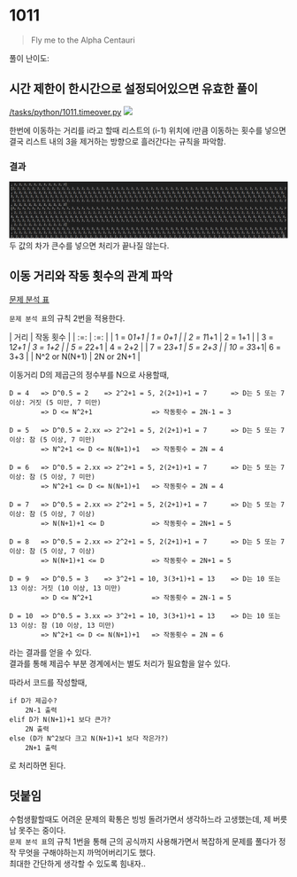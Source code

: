 # 1011
> Fly me to the Alpha Centauri

풀이 난이도:

## 시간 제한이 한시간으로 설정되어있으면 유효한 풀이
[/tasks/python/1011.timeover.py](../tasks/python/1011.timeover.py)
![](./.github/1011/20210207_004811.jpg)  

한번에 이동하는 거리를 i라고 할때 리스트의 (i-1) 위치에 i만큼 이동하는 횟수를 넣으면 결국 리스트 내의 3을 제거하는 방향으로 흘러간다는 규칙을 파악함.

### 결과
![](./.github/1011/2021-02-07_005338.png)  
두 값의 차가 큰수를 넣으면 처리가 끝나질 않는다.

## 이동 거리와 작동 횟수의 관계 파악
[문제 분석 표](https://docs.google.com/spreadsheets/d/1VzRvoQk15FL_6YQLZzMh-zLG07tRHASk3rB5m7oMbDQ/edit?usp=sharing)

`문제 분석 표`의 규칙 2번을 적용한다.  

| 거리 | 작동 횟수 |
| :=: | :=: |
| 1 = 0*1+1 | 1 = 0+1 |
| 2 = 1*1+1	| 2 = 1+1 |
| 3 = 1*2+1	| 3 = 1+2 |
| 5 = 2*2+1	| 4 = 2+2 |
| 7 = 2*3+1	| 5 = 2+3 |
| 10 = 3*3+1| 6 = 3+3 |
| N^2 or N(N+1) | 2N or 2N+1 |

이동거리 D의 제곱근의 정수부를 N으로 사용할때,

```
D = 4   => D^0.5 = 2    => 2^2+1 = 5, 2(2+1)+1 = 7      => D는 5 또는 7 이상: 거짓 (5 미만, 7 미만)
        => D <= N^2+1               => 작동횟수 = 2N-1 = 3

D = 5   => D^0.5 = 2.xx => 2^2+1 = 5, 2(2+1)+1 = 7      => D는 5 또는 7 이상: 참 (5 이상, 7 미만)
        => N^2+1 <= D <= N(N+1)+1   => 작동횟수 = 2N = 4

D = 6   => D^0.5 = 2.xx => 2^2+1 = 5, 2(2+1)+1 = 7      => D는 5 또는 7 이상: 참 (5 이상, 7 미만)
        => N^2+1 <= D <= N(N+1)+1   => 작동횟수 = 2N = 4

D = 7   => D^0.5 = 2.xx => 2^2+1 = 5, 2(2+1)+1 = 7      => D는 5 또는 7 이상: 참 (5 이상, 7 이상)
        => N(N+1)+1 <= D            => 작동횟수 = 2N+1 = 5

D = 8   => D^0.5 = 2.xx => 2^2+1 = 5, 2(2+1)+1 = 7      => D는 5 또는 7 이상: 참 (5 이상, 7 이상)
        => N(N+1)+1 <= D            => 작동횟수 = 2N+1 = 5

D = 9   => D^0.5 = 3    => 3^2+1 = 10, 3(3+1)+1 = 13    => D는 10 또는 13 이상: 거짓 (10 이상, 13 미만)
        => D <= N^2+1               => 작동횟수 = 2N-1 = 5

D = 10  => D^0.5 = 3.xx => 3^2+1 = 10, 3(3+1)+1 = 13    => D는 10 또는 13 이상: 참 (10 이상, 13 미만)
        => N^2+1 <= D <= N(N+1)+1   => 작동횟수 = 2N = 6
```
라는 결과를 얻을 수 있다.  
결과를 통해 제곱수 부분 경계에서는 별도 처리가 필요함을 알수 있다.

따라서 코드를 작성할때,
```
if D가 제곱수?
    2N-1 출력
elif D가 N(N+1)+1 보다 큰가?
    2N 출력
else (D가 N^2보다 크고 N(N+1)+1 보다 작은가?)
    2N+1 출력
```
로 처리하면 된다.

## 덧붙임
수험생활할때도 어려운 문제의 확통은 빙빙 돌려가면서 생각하느라 고생했는데, 제 버릇 남 못주는 중이다.  
`문제 분석 표`의 규칙 1번을 통해 근의 공식까지 사용해가면서 복잡하게 문제를 풀다가 정작 무엇을 구해야하는지 까먹어버리기도 했다.  
최대한 간단하게 생각할 수 있도록 힘내자..